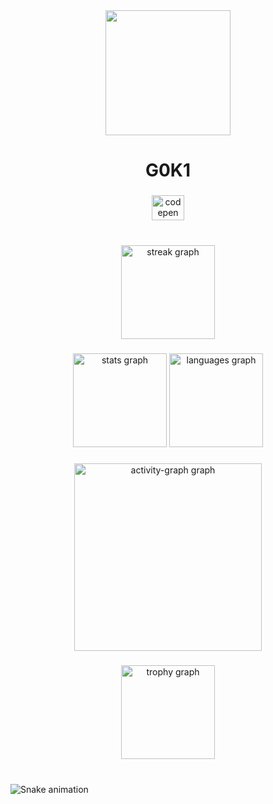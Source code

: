<div align="center">
  <img height="200" src="https://avatars.githubusercontent.com/u/180686555?v=4"  />
</div>

###

<h1 align="center">G0K1</h1>

###

<div align="center">
  <a href="https://codepen.io/g0k1" target="_blank">
    <img src="https://raw.githubusercontent.com/maurodesouza/profile-readme-generator/master/src/assets/icons/social/codepen/default.svg" width="52" height="40" alt="codepen logo"  />
  </a>
</div>

###

<br clear="both">

<div align="center">
  <img src="https://streak-stats.demolab.com?user=g0k1&locale=en&mode=daily&theme=apprentice&hide_border=false&border_radius=0&order=3" height="150" alt="streak graph"  />
</div>

###

<div align="center">
  <img src="https://github-readme-stats.vercel.app/api?username=g0k1&hide_title=false&hide_rank=false&show_icons=true&include_all_commits=true&count_private=true&disable_animations=false&theme=apprentice&locale=en&hide_border=false&order=1" height="150" alt="stats graph"  />
  <img src="https://github-readme-stats.vercel.app/api/top-langs?username=g0k1&locale=en&hide_title=false&layout=compact&card_width=320&langs_count=5&theme=apprentice&hide_border=false&order=2" height="150" alt="languages graph"  />
</div>

###

<div align="center">
  <img src="https://github-readme-activity-graph.vercel.app/graph?username=g0k1&radius=200&theme=react&area=true&order=5&hide_title=false&hide_border=false" height="300" alt="activity-graph graph"  />
</div>

###

<div align="center">
  <img src="https://github-profile-trophy.vercel.app?username=g0k1&theme=apprentice&column=-1&row=1&margin-w=8&margin-h=8&no-bg=false&no-frame=false&order=4" height="150" alt="trophy graph"  />
</div>

###

<br clear="both">

<img src="https://raw.githubusercontent.com/g0k1/g0k1/output/snake.svg" alt="Snake animation" />

###
